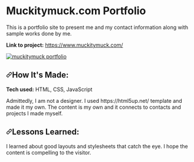 # Muckitymuck.com Portfolio
This is a portfolio site to present me and my contact information along with sample works done by me.

<p data-sourcepos="4:1-4:66" dir="auto"><strong>Link to project:</strong> <a href="https://www.muckitymuck.com/" rel="nofollow">https://www.muckitymuck.com/</a></p>
<p data-sourcepos="6:1-6:42" dir="auto"><a target="_blank" rel="noopener noreferrer" href="https://www.muckitymuck.com/"><img src="https://www.muckitymuck.com/images/muckitymuckFront.PNG" alt="muckitymuck portfolio" data-canonical-src="https://www.muckitymuck.com/images/muckitymuckFront.PNG" style="max-width: 100%;"></a></p>
<h2 data-sourcepos="8:1-8:17" dir="auto"><a id="user-content-how-its-made" class="anchor" aria-hidden="true" href="#how-its-made"><svg class="octicon octicon-link" viewBox="0 0 16 16" version="1.1" width="16" height="16" aria-hidden="true"><path fill-rule="evenodd" d="M7.775 3.275a.75.75 0 001.06 1.06l1.25-1.25a2 2 0 112.83 2.83l-2.5 2.5a2 2 0 01-2.83 0 .75.75 0 00-1.06 1.06 3.5 3.5 0 004.95 0l2.5-2.5a3.5 3.5 0 00-4.95-4.95l-1.25 1.25zm-4.69 9.64a2 2 0 010-2.83l2.5-2.5a2 2 0 012.83 0 .75.75 0 001.06-1.06 3.5 3.5 0 00-4.95 0l-2.5 2.5a3.5 3.5 0 004.95 4.95l1.25-1.25a.75.75 0 00-1.06-1.06l-1.25 1.25a2 2 0 01-2.83 0z"></path></svg></a>How It's Made:</h2>
<p data-sourcepos="10:1-10:57" dir="auto"><strong>Tech used:</strong> HTML, CSS, JavaScript</p>
<p data-sourcepos="12:1-12:358" dir="auto">Admittedly, I am not a designer.  I used https://html5up.net/ template and made it my own.  The content is my own and it connects to contacts and projects I made myself.</p>
<h2 data-sourcepos="19:1-19:19" dir="auto"><a id="user-content-lessons-learned" class="anchor" aria-hidden="true" href="#lessons-learned"><svg class="octicon octicon-link" viewBox="0 0 16 16" version="1.1" width="16" height="16" aria-hidden="true"><path fill-rule="evenodd" d="M7.775 3.275a.75.75 0 001.06 1.06l1.25-1.25a2 2 0 112.83 2.83l-2.5 2.5a2 2 0 01-2.83 0 .75.75 0 00-1.06 1.06 3.5 3.5 0 004.95 0l2.5-2.5a3.5 3.5 0 00-4.95-4.95l-1.25 1.25zm-4.69 9.64a2 2 0 010-2.83l2.5-2.5a2 2 0 012.83 0 .75.75 0 001.06-1.06 3.5 3.5 0 00-4.95 0l-2.5 2.5a3.5 3.5 0 004.95 4.95l1.25-1.25a.75.75 0 00-1.06-1.06l-1.25 1.25a2 2 0 01-2.83 0z"></path></svg></a>Lessons Learned:</h2>
<p data-sourcepos="21:1-21:333" dir="auto">I learned about good layouts and stylesheets that catch the eye.  I hope the content is compelling to the visitor.</p>

